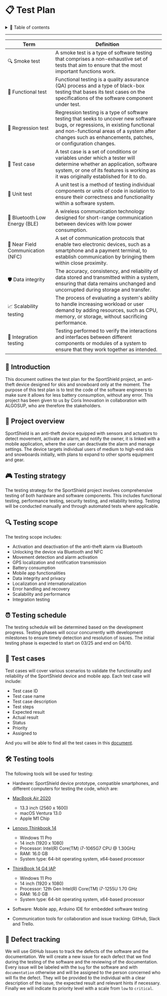 # 📋 Test Plan


<details>
<summary>📖 Table of contents</summary>

- [📚 Glossary](#glossary)
- [🚀 Introduction](#introduction)
- [🎯 Project overview](#project-overview)
- [🎮 Testing strategy](#testing-strategy)
- [🔍 Testing scope](#testing-scope)
- [⏰ Testing schedule](#testing-schedule)
- [📝 Test cases](#test-cases)
- [🛠️ Testing tools](#testing-tools)
- [🐞 Defect tracking](#defect-tracking)
</details>

---

| Term | Definition |
| --- | --- |
| 🔍 Smoke test | A smoke test is a type of software testing that comprises a non-exhaustive set of tests that aim to ensure that the most important functions work. |
| 🧪 Functional test | Functional testing is a quality assurance (QA) process and a type of black-box testing that bases its test cases on the specifications of the software component under test. |
| 🔁 Regression test | Regression testing is a type of software testing that seeks to uncover new software bugs, or regressions, in existing functional and non-functional areas of a system after changes such as enhancements, patches, or configuration changes. |
| 🔬 Test case | A test case is a set of conditions or variables under which a tester will determine whether an application, software system, or one of its features is working as it was originally established for it to do. |
| 🧩 Unit test | A unit test is a method of testing individual components or units of code in isolation to ensure their correctness and functionality within a software system. |
| 📶 Bluetooth Low Energy (BLE) | A wireless communication technology designed for short-range communication between devices with low power consumption. |
| 📱 Near Field Communication (NFC) | A set of communication protocols that enable two electronic devices, such as a smartphone and a payment terminal, to establish communication by bringing them within close proximity. |
| 🛡️ Data integrity | The accuracy, consistency, and reliability of data stored and transmitted within a system, ensuring that data remains unchanged and uncorrupted during storage and transfer. |
| 📈 Scalability testing | The process of evaluating a system's ability to handle increasing workload or user demand by adding resources, such as CPU, memory, or storage, without sacrificing performance. |
| 🤝 Integration testing | Testing performed to verify the interactions and interfaces between different components or modules of a system to ensure that they work together as intended. |


## 🚀 Introduction

This document outlines the test plan for the SportShield project, an anti-theft device designed for skis and snowboard only at the moment. The purpose of this test plan is to test the code of the software engineers to make sure it allows for less battery consumption, without any error. This project has been given to us by Coris Innovation in collaboration with ALGOSUP, who are therefore the stakeholders.

## 🎯 Project overview

SportShield is an anti-theft device equipped with sensors and actuators to detect movement, activate an alarm, and notify the owner, it is linked with a mobile application, where the user can deactivate the alarm and manage settings. The device targets individual users of medium to high-end skis and snowboards initially, with plans to expand to other sports equipment and gear.

## 🎮 Testing strategy

The testing strategy for the SportShield project involves comprehensive testing of both hardware and software components. This includes functional testing, performance testing, security testing, and reliability testing. Testing will be conducted manually and through automated tests where applicable.

## 🔍 Testing scope

The testing scope includes:
- Activation and deactivation of the anti-theft alarm via Bluetooth
- Unlocking the device via Bluetooth and NFC
- Movement detection and alarm activation
- GPS localization and notification transmission
- Battery consumption
- Mobile app functionalities
- Data integrity and privacy
- Localization and internationalization
- Error handling and recovery
- Scalability and performance
- Integration testing

## ⏰ Testing schedule

The testing schedule will be determined based on the development progress. Testing phases will occur concurrently with development milestones to ensure timely detection and resolution of issues. The initial testing phase is expected to start on 03/25 and end on 04/10.

## 📝 Test cases

Test cases will cover various scenarios to validate the functionality and reliability of the SportShield device and mobile app. Each test case will include:
- Test case ID
- Test case name
- Test case description
- Test steps
- Expected result
- Actual result
- Status
- Priority
- Assigned to

And you will be able to find all the test cases in this [document](test-cases.md).

## 🛠️ Testing tools

The following tools will be used for testing:
- Hardware: SportShield device prototype, compatible smartphones, and different computers for testing the code, which are:
    
- [MacBook Air 2020](https://www.apple.com/fr/macbook-air-m1/)
    - 13.3 inch (2560 x 1600)
    - macOS Ventura 13.0
    - Apple M1 Chip

- [Lenovo Thinkbook 14](https://pcsupport.lenovo.com/us/en/products/laptops-and-netbooks/thinkbook-series/thinkbook-14-iil/20sl)
  - Windows 11 Pro
  - 14 inch (1920 x 1080)
  - Processor: Intel(R) Core(TM) i7-1065G7 CPU @ 1.30GHz
  - RAM: 16.0 GB
  - System type: 64-bit operating system, x64-based processor
  
- [ThinkBook 14 G4 IAP](https://psref.lenovo.com/syspool/Sys/PDF/ThinkBook/ThinkBook_14_G4_IAP/ThinkBook_14_G4_IAP_Spec.pdf)
  - Windows 11 Pro
  - 14 inch (1920 x 1080)
  - Processor: 12th Gen Intel(R) Core(TM) i7-1255U   1.70 GHz
  - RAM: 16.0 GB
  - System type: 64-bit operating system, x64-based processor

- Software: Mobile app, Arduino IDE for embedded software testing
- Communication tools for collaboration and issue tracking: GitHub, Slack and Trello.

## 🐞 Defect tracking 

We will use GitHub Issues to track the defects of the software and the documentation. We will create a new issue for each defect that we find during the testing of the software and the reviewing of the documentation. Every issue will be labeled with the `bug` for the software and with `documentation` otherwise and will be assigned to the person concerned who will fix the defect. They will be provided to the individual with a clear description of the issue, the expected result and relevant hints if necessary. Finally we will indicate its priority level with a scale from `low` to `critical`.



